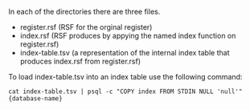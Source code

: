 In each of the directories there are three files.

- register.rsf (RSF for the orginal register)
- index.rsf (RSF produces by appying the named index function on register.rsf)
- index-table.tsv (a representation of the internal index table that produces index.rsf from register.rsf)

To load index-table.tsv into an index table use the following command:

`cat index-table.tsv | psql -c "COPY index FROM STDIN NULL 'null'" {database-name}`
